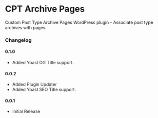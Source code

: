 # CPT Archive Pages

Custom Post Type Archive Pages WordPress plugin - Associate post type archives with pages.

### Changelog

#### 0.1.0

* Added Yoast OG Title support.

#### 0.0.2

* Added Plugin Updater
* Added Yoast SEO Title support.

#### 0.0.1

* Initial Release
